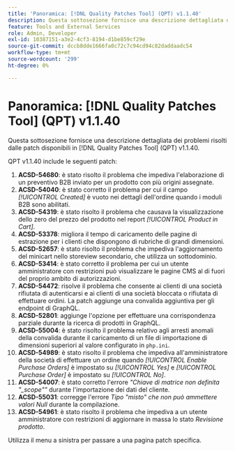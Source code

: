 ```yaml
---
title: 'Panoramica: [!DNL Quality Patches Tool] (QPT) v1.1.40'
description: Questa sottosezione fornisce una descrizione dettagliata dei problemi risolti dalle patch disponibili in  [!DNL Quality Patches Tool] (QPT) v1.1.40.
feature: Tools and External Services
role: Admin, Developer
exl-id: 10387151-a3e2-4cf3-8194-d1be859cf29e
source-git-commit: dccb8dde1666fa0c72c7c94cd94c82daddaadc54
workflow-type: tm+mt
source-wordcount: '299'
ht-degree: 0%

---
```


# Panoramica: [!DNL Quality Patches Tool] (QPT) v1.1.40

Questa sottosezione fornisce una descrizione dettagliata dei problemi risolti dalle patch disponibili in [!DNL Quality Patches Tool] (QPT) v1.1.40.

QPT v1.1.40 include le seguenti patch:

1. **ACSD-54680**: è stato risolto il problema che impediva l&#39;elaborazione di un preventivo B2B inviato per un prodotto con più origini assegnate.
1. **ACSD-54040**: è stato corretto il problema per cui il campo *[!UICONTROL Created]* è vuoto nei dettagli dell&#39;ordine quando i moduli B2B sono abilitati.
1. **ACSD-54319**: è stato risolto il problema che causava la visualizzazione dello zero del prezzo del prodotto nel report *[!UICONTROL Product in Cart]*.
1. **ACSD-53378**: migliora il tempo di caricamento delle pagine di estrazione per i clienti che dispongono di rubriche di grandi dimensioni.
1. **ACSD-52657**: è stato risolto il problema che impediva l&#39;aggiornamento del minicart nello storeview secondario, che utilizza un sottodominio.
1. **ACSD-53414**: è stato corretto il problema per cui un utente amministratore con restrizioni può visualizzare le pagine CMS al di fuori del proprio ambito di autorizzazioni.
1. **ACSD-54472**: risolve il problema che consente ai clienti di una società rifiutata di autenticarsi e ai clienti di una società bloccata o rifiutata di effettuare ordini. La patch aggiunge una convalida aggiuntiva per gli endpoint di GraphQL.
1. **ACSD-52801**: aggiunge l&#39;opzione per effettuare una corrispondenza parziale durante la ricerca di prodotti in GraphQL.
1. **ACSD-55004**: è stato risolto il problema relativo agli arresti anomali della convalida durante il caricamento di un file di importazione di dimensioni superiori al valore configurato in `php.ini`.
1. **ACSD-54989**: è stato risolto il problema che impediva all&#39;amministratore della società di effettuare un ordine quando *[!UICONTROL Enable Purchase Orders]* è impostato su *[!UICONTROL Yes]* e *[!UICONTROL Purchase Order]* è impostato su *[!UICONTROL No]*.
1. **ACSD-54007**: è stato corretto l&#39;errore *&quot;Chiave di matrice non definita &quot;_scope&quot;&quot;* durante l&#39;importazione dei dati del cliente.
1. **ACSD-55031**: corregge l&#39;errore *Tipo &quot;misto&quot; che non può ammettere valori Null* durante la compilazione.
1. **ACSD-54961**: è stato risolto il problema che impediva a un utente amministratore con restrizioni di aggiornare in massa lo stato *Revisione prodotto*.

Utilizza il menu a sinistra per passare a una pagina patch specifica.
